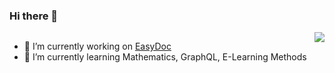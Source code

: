 ### Hi there 👋

<div style="display: flex; justify-content: space-between">
  <div>
    <ul>
      <li>🔭 I’m currently working on <a href="https://github.com/david-ruitter/EasyDoc">EasyDoc</a></li>
      <li>🌱 I’m currently learning Mathematics, GraphQL, E-Learning Methods</li>
    </ul>
  </div> 
     
  <div>
    <img src="https://github-readme-stats.vercel.app/api/top-langs/?username=david-ruitter">
  </div>
</div> 

<!--
**david-ruitter/david-ruitter** is a ✨ _special_ ✨ repository because its `README.md` (this file) appears on your GitHub profile.

Here are some ideas to get you started:

- 👯 I’m looking to collaborate on ...
- 🤔 I’m looking for help with ...
- 💬 Ask me about ...
- 📫 How to reach me: ...
- 😄 Pronouns: ...
- ⚡ Fun fact: ...
-->
